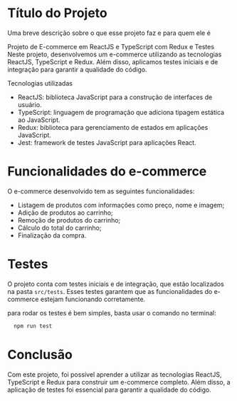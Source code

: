 
# Título do Projeto

Uma breve descrição sobre o que esse projeto faz e para quem ele é

Projeto de E-commerce em ReactJS e TypeScript com Redux e Testes
Neste projeto, desenvolvemos um e-commerce utilizando as tecnologias ReactJS, TypeScript e Redux. Além disso, aplicamos testes iniciais e de integração para garantir a qualidade do código.

Tecnologias utilizadas
- ReactJS: biblioteca JavaScript para a construção de interfaces de usuário.
- TypeScript: linguagem de programação que adiciona tipagem estática ao JavaScript.
- Redux: biblioteca para gerenciamento de estados em aplicações JavaScript.
- Jest: framework de testes JavaScript para aplicações React.

# Funcionalidades do e-commerce
 O e-commerce desenvolvido tem as seguintes funcionalidades:
- Listagem de produtos com informações como preço, nome e imagem;
- Adição de produtos ao carrinho;
- Remoção de produtos do carrinho;
- Cálculo do total do carrinho;
- Finalização da compra.

# Testes
O projeto conta com testes iniciais e de integração, que estão localizados na pasta `src/tests`. Esses testes garantem que as funcionalidades do e-commerce estejam funcionando corretamente.

para rodar os testes é bem simples, basta usar o comando no terminal:

```javascript
  npm run test
```

# Conclusão
Com este projeto, foi possível aprender a utilizar as tecnologias ReactJS, TypeScript e Redux para construir um e-commerce completo. Além disso, a aplicação de testes foi essencial para garantir a qualidade do código.